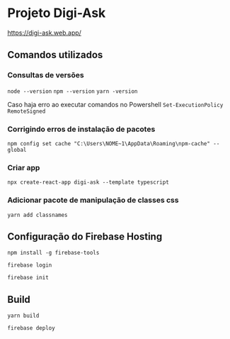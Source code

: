 # Projeto Digi-Ask

https://digi-ask.web.app/

## Comandos utilizados

### Consultas de versões

`node --version`
`npm --version`
`yarn -version`

Caso haja erro ao executar comandos no Powershell
`Set-ExecutionPolicy RemoteSigned`

### Corrigindo erros de instalação de pacotes
`npm config set cache "C:\Users\NOME~1\AppData\Roaming\npm-cache" --global`

### Criar app

`npx create-react-app digi-ask --template typescript`

### Adicionar pacote de manipulação de classes css

`yarn add classnames`


## Configuração do Firebase Hosting

`npm install -g firebase-tools`

`firebase login`

`firebase init`

## Build
`yarn build`

`firebase deploy`